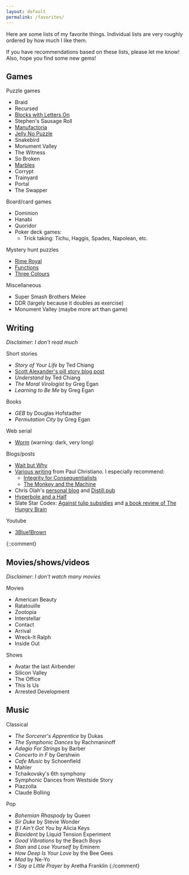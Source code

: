 ```yaml
---
layout: default
permalink: /favorites/
---
```


Here are some lists of my favorite things.
Individual lists are very roughly ordered by how much I like them.

If you have recommendations based on these lists, please let me know!
Also, hope you find some new gems!

## Games

Puzzle games
- Braid
- Recursed
- [Blocks with Letters On](http://www.kongregate.com/games/morpheme/blocks-with-letters-on)
- Stephen's Sausage Roll
- [Manufactoria](http://pleasingfungus.com/Manufactoria/)
- [Jelly No Puzzle](http://heated.github.io/jelly)
- Snakebird
- Monument Valley
- The Witness
- So Broken
- [Marbles](http://marblespuzzle.com/)
- Corrypt
- Trainyard
- Portal
- The Swapper

Board/card games
- Dominion
- Hanabi
- Quoridor
- Poker deck games:
  - Trick taking: Tichu, Haggis, Spades, Napolean, etc.

Mystery hunt puzzles
- [Rime Royal](http://puzzle.cisra.com.au/2011/3D-Rime-Royal.pdf)
- [Functions](http://web.mit.edu/puzzle/www/2012/puzzles/phantom_of_the_operator/functions/)
- [Three Colours](http://puzzle.cisra.com.au/2013/5D-Three-Colours.pdf)

Miscellaneous
- Super Smash Brothers Melee
- DDR (largely because it doubles as exercise)
- Monument Valley (maybe more art than game)

## Writing

*Disclaimer: I don't read much*

Short stories
- *Story of Your Life* by Ted Chiang
- [Scott Alexander's pill story blog post](http://slatestarcodex.com/2015/06/02/and-i-show-you-how-deep-the-rabbit-hole-goes/)
- *Understand* by Ted Chiang
- *The Moral Virologist* by Greg Egan
- *Learning to Be Me* by Greg Egan

Books
- *GEB* by Douglas Hofstadter
- *Permutation City* by Greg Egan

Web serial
- [Worm](https://parahumans.wordpress.com/) (warning: dark, very long)

Blogs/posts
- [Wait but Why](https://waitbutwhy.com/)
- [Various writing](https://paulfchristiano.com/blogs/) from Paul Christiano.  I especially recommend:
  - [Integrity for Consequentialists](https://sideways-view.com/2016/11/14/integrity-for-consequentialists/)
  - [The Monkey and the Machine](https://sideways-view.com/2017/02/19/the-monkey-and-the-machine-a-dual-process-theory/)
- Chris Olah's [personal blog](http://colah.github.io/) and [Distill.pub](http://distill.pub/)
- [Hyperbole and a Half](https://hyperboleandahalf.blogspot.com/)
- Slate Star Codex: [Against tulip subsidies](http://slatestarcodex.com/2015/06/06/against-tulip-subsidies/) and [a book review of The Hungry Brain](http://slatestarcodex.com/2017/04/25/book-review-the-hungry-brain/)

Youtube
- [3Blue1Brown](https://www.youtube.com/channel/UCYO_jab_esuFRV4b17AJtAw)

{::comment}
## Movies/shows/videos

*Disclaimer: I don't watch many movies*

Movies
- American Beauty
- Ratatouille
- Zootopia
- Interstellar
- Contact
- Arrival
- Wreck-It Ralph
- Inside Out

Shows
- Avatar the last Airbender
- Silicon Valley
- The Office
- This Is Us
- Arrested Development

## Music

Classical
- *The Sorcerer's Apprentice* by Dukas
- *The Symphonic Dances* by Rachmaninoff
- *Adagio For Strings* by Barber
- *Concerto in F* by Gershwin
- *Cafe Music* by Schoenfield
- Mahler
- Tchaikovsky's 6th symphony
- Symphonic Dances from Westside Story
- Piazzolla
- Claude Bolling

Pop
- *Bohemian Rhaspody* by Queen
- *Sir Duke* by Stevie Wonder
- *If I Ain't Got You* by Alicia Keys
- *Biaxident* by Liquid Tension Experiment
- *Good Vibrations* by the Beach Boys
- *Stan* and *Lose Yourself* by Eminem
- *How Deep Is Your Love* by the Bee Gees
- *Mad* by Ne-Yo
- *I Say a Little Prayer* by Aretha Franklin
{:/comment}
